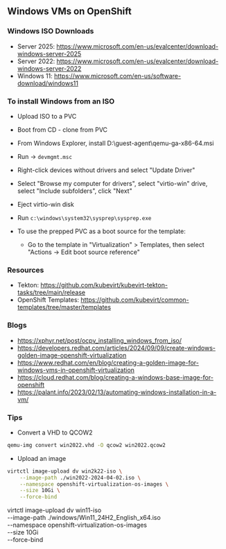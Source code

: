 ## Windows VMs on OpenShift

### Windows ISO Downloads

- Server 2025: https://www.microsoft.com/en-us/evalcenter/download-windows-server-2025
- Server 2022: <https://www.microsoft.com/en-us/evalcenter/download-windows-server-2022>
- Windows 11: https://www.microsoft.com/en-us/software-download/windows11

### To install Windows from an ISO

- Upload ISO to a PVC
- Boot from CD - clone from PVC
- From Windows Explorer, install D:\guest-agent\qemu-ga-x86-64.msi
- Run -> `devmgmt.msc`
- Right-click devices without drivers and select "Update Driver"
- Select "Browse my computer for drivers", select "virtio-win" drive, select "Include subfolders", click "Next"
- Eject virtio-win disk
- Run `c:\windows\system32\sysprep\sysprep.exe`

- To use the prepped PVC as a boot source for the template:
    - Go to the template in "Virtualization" > Templates, then select "Actions -> Edit boot source reference"

### Resources

- Tekton: <https://github.com/kubevirt/kubevirt-tekton-tasks/tree/main/release>
- OpenShift Templates: <https://github.com/kubevirt/common-templates/tree/master/templates>

### Blogs

- <https://xphyr.net/post/ocpv_installing_windows_from_iso/>
- <https://developers.redhat.com/articles/2024/09/09/create-windows-golden-image-openshift-virtualization>
- <https://www.redhat.com/en/blog/creating-a-golden-image-for-windows-vms-in-openshift-virtualization>
- <https://cloud.redhat.com/blog/creating-a-windows-base-image-for-openshift>
- <https://palant.info/2023/02/13/automating-windows-installation-in-a-vm/>

### Tips
- Convert a VHD to QCOW2
```bash
qemu-img convert win2022.vhd -O qcow2 win2022.qcow2
```

- Upload an image
```bash
virtctl image-upload dv win2k22-iso \
    --image-path ./win2022-2024-04-02.iso \
    --namespace openshift-virtualization-os-images \
    --size 10Gi \
    --force-bind
```

virtctl image-upload dv win11-iso \
    --image-path ./windows/Win11_24H2_English_x64.iso \
    --namespace openshift-virtualization-os-images \
    --size 10Gi \
    --force-bind